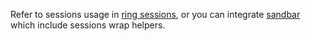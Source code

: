 Refer to sessions usage in [ring sessions](https://github.com/mmcgrana/ring/wiki/Sessions), or you can integrate [sandbar](https://github.com/brentonashworth/sandbar) which include sessions wrap helpers.
